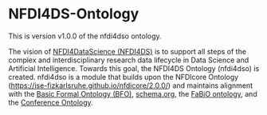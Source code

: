 # NFDI4DS-Ontology

This is version v1.0.0 of the nfdi4dso ontology.

The vision of [NFDI4DataScience (NFDI4DS)](https://www.nfdi4datascience.de/) is to support all steps of the complex and interdisciplinary research data lifecycle in Data Science and Artificial Intelligence. Towards this goal, the NFDI4DS Ontology (nfdi4dso) is created. nfdi4dso is a module that builds upon the NFDIcore Ontology (https://ise-fizkarlsruhe.github.io/nfdicore/2.0.0/) and maintains alignment with the [Basic Formal Ontology (BFO)](https://basic-formal-ontology.org/), [schema.org](https://schema.org/), the [FaBiO ontology](http://purl.org/spar/fabio), and the [Conference Ontology](https://w3id.org/scholarlydata/ontology/conference-ontology.owl).
